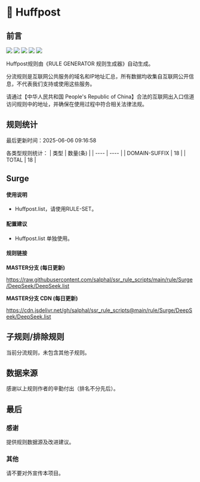 # 🧸 Huffpost

## 前言

![](https://shields.io/badge/-移除重复规则-ff69b4) ![](https://shields.io/badge/-DOMAIN与DOMAIN--SUFFIX合并-green) ![](https://shields.io/badge/-DOMAIN--SUFFIX间合并-critical) ![](https://shields.io/badge/-DOMAIN--SUFFIX与DOMAIN--KEYWORD合并-blue) ![](https://shields.io/badge/-IP--CIDR(6)合并-blueviolet)

Huffpost规则由《RULE GENERATOR 规则生成器》自动生成。

分流规则是互联网公共服务的域名和IP地址汇总，所有数据均收集自互联网公开信息，不代表我们支持或使用这些服务。

请通过【中华人民共和国 People's Republic of China】合法的互联网出入口信道访问规则中的地址，并确保在使用过程中符合相关法律法规。

## 规则统计

最后更新时间：2025-06-06 09:16:58

各类型规则统计：
| 类型 | 数量(条)  |
| ---- | ----  |
| DOMAIN-SUFFIX | 18  |
| TOTAL | 18  |


## Surge

#### 使用说明
- Huffpost.list，请使用RULE-SET。

#### 配置建议
- Huffpost.list 单独使用。

#### 规则链接
**MASTER分支 (每日更新)**

https://raw.githubusercontent.com/salphal/ssr_rule_scripts/main/rule/Surge/DeepSeek/DeepSeek.list

**MASTER分支 CDN (每日更新)**

https://cdn.jsdelivr.net/gh/salphal/ssr_rule_scripts@main/rule/Surge/DeepSeek/DeepSeek.list

## 子规则/排除规则


当前分流规则，未包含其他子规则。

## 数据来源

感谢以上规则作者的辛勤付出（排名不分先后）。

## 最后

### 感谢

提供规则数据源及改进建议。

### 其他

请不要对外宣传本项目。
